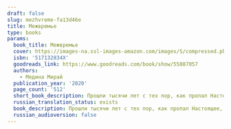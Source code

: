 ```yaml
---
draft: false
slug: mezhvreme-fa13d46e
title: Межвремье
type: books
params:
  book_title: Межвремье
  cover: https://images-na.ssl-images-amazon.com/images/S/compressed.photo.goodreads.com/books/1610273320i/55887057.jpg
  isbn: '517132834X'
  goodreads_link: https://www.goodreads.com/book/show/55887057
  authors:
    - Медина Мирай
  publication_year: '2020'
  page_count: '512'
  short_book_description: Прошли тысячи лет с тех пор, как пропал Настоящее, и найти его должен Ариан - воплощение отвергнутого Прошлым и Будущим межвремья. Для поисков Настоящего Ариан набирает команду из представителей...
  russian_translation_status: exists
  book_description: Прошли тысячи лет с тех пор, как пропал Настоящее, и найти его должен Ариан - воплощение отвергнутого Прошлым и Будущим межвремья. Для поисков Настоящего Ариан набирает команду из представителей каждого времени.Кален - полный ненависти к людям тринадцатилетний подросток. Иона - правнучка времени и носитель уникального элемента. Санни - розововолосый изгнанный принц с разбитым сердцем. Тревис - «золотой» мальчик, за внешностью которого скрываются мрачные тайны. Ларалайн - оперная певица со вздорным характером и железной волей.Всем вместе им придется научиться доверять и терять, прощать и бороться. Побывать в удивительных местах, о которых люди забыли, найти ответы на страшные вопросы - и просто попытаться выжить, ведь в играх властителей времени все они всего лишь пешки. Но пешка может стать королевой .
  russian_audioversion: false
---
```

